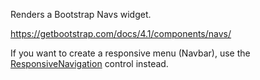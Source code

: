Renders a Bootstrap Navs widget.

<https://getbootstrap.com/docs/4.1/components/navs/>

If you want to create a responsive menu (Navbar), use the [ResponsiveNavigation](/docs/controls/bootstrap/ResponsiveNavigation/{branch}) control instead.